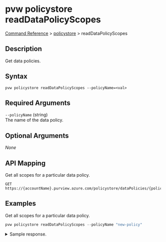 # pvw policystore readDataPolicyScopes
[Command Reference](../../../README.md#command-reference) > [policystore](./main.md) > readDataPolicyScopes

## Description
Get data policies.

## Syntax
```
pvw policystore readDataPolicyScopes --policyName=<val>
```

## Required Arguments
`--policyName` (string)  
The name of the data policy.

## Optional Arguments
*None*

## API Mapping
Get all scopes for a particular data policy.
```
GET https://{accountName}.purview.azure.com/policystore/dataPolicies/{policyName}/scopes
```

## Examples
Get all scopes for a particular data policy.
```powershell
pvw policystore readDataPolicyScopes --policyName "new-policy"
```

<details><summary>Sample response.</summary>
<p>

```json
{
    "count": 1,
    "values": [
        {
            "bindingId": "aa280ddf-557c-40a2-b7a6-af8863727ab2",
            "properties": {
                "dataSourceScope": "/subscriptions/2c334b6c-e556-40ac-a4c0-c0d1d2e08ca0/resourcegroups/pvdemo-rg-crv3k/providers/microsoft.storage/storageaccounts/pvdemocrv3kadls",
                "dataSourceSubscription": "2c334b6c-e556-40ac-a4c0-c0d1d2e08ca0",
                "datasource": "AzureDataLakeStorage",
                "policyName": "new-policy",
                "systemData": {
                    "createdAt": "2022-03-04T15:36:56.8153903Z",
                    "createdBy": "095354ff-cae8-44ff-8120-22ec5a941b40",
                    "lastModifiedAt": "2022-03-04T15:36:56.8153903Z"
                }
            }
        }
    ]
}
```
</p>
</details>
